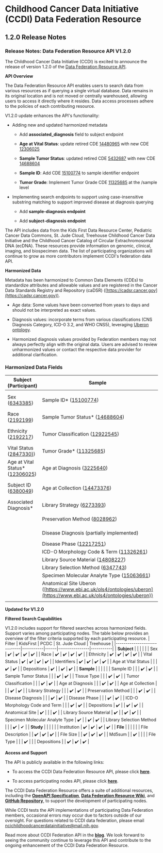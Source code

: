 # Childhood Cancer Data Initiative (CCDI) Data Federation Resource

## 1.2.0 Release Notes

### **Release Notes: Data Federation Resource API V1.2.0**

The Childhood Cancer Data Initiative (CCDI) is excited to announce the
release of version 1.2.0 of the [Data Federation Resource API](https://cbiit.github.io/ccdi-federation-api-aggregation).

**API Overview**

The Data Federation Resource API enables users to search data from
various resources as if querying a single virtual database. Data remains
in its original location and is not moved or centrally warehoused,
allowing users to access it directly where it resides. Data access
processes adhere to the policies of each contributing resource.

V1.2.0 update enhances the API's functionality:

- Adding new and updated harmonized metadata

  - Add **associated_diagnosis** field to subject endpoint

  - **Age at Vital Status**: update retired CDE
    [14480965](https://cadsr.cancer.gov/onedata/dmdirect/NIH/NCI/CO/CDEDD?filter=CDEDD.ITEM_ID=14480965%20and%20ver_nr=1)
    with new CDE
    [12306025](https://cadsr.cancer.gov/onedata/dmdirect/NIH/NCI/CO/CDEDD?filter=CDEDD.ITEM_ID=12306025%20and%20ver_nr=1)

  - **Sample Tumor Status**: updated retired CDE
    [5432687](https://cadsr.cancer.gov/onedata/dmdirect/NIH/NCI/CO/CDEDD?filter=CDEDD.ITEM_ID=5432687%20and%20ver_nr=2)
    with new CDE
    [14688604](https://cadsr.cancer.gov/onedata/dmdirect/NIH/NCI/CO/CDEDD?filter=CDEDD.ITEM_ID=14688604%20and%20ver_nr=1)

  - **Sample ID**: Add CDE
    [15100774](https://cadsr.cancer.gov/onedata/dmdirect/NIH/NCI/CO/CDEDD?filter=CDEDD.ITEM_ID=15100774%20and%20ver_nr=1)
    to sample identifier endpoint

  - **Tumor Grade**: Implement Tumor Grade CDE
    [11325685](https://cadsr.cancer.gov/onedata/dmdirect/NIH/NCI/CO/CDEDD?filter=CDEDD.ITEM_ID=11325685%20and%20ver_nr=2)
    at the /sample level

- Implementing search endpoints to support using case-insensitive
  substring matching to support improved disease at diagnosis querying

  - Add **sample-diagnosis endpoint**

  - Add **subject-diagnosis endpoint**

The API includes data from the Kids First Data Resource Center,
Pediatric Cancer Data Commons, St. Jude Cloud, Treehouse Childhood
Cancer Data Initiative and the Childhood Cancer Catalog of Circular
Extrachromosomal DNA (ecDNA). These resources provide information on
genomic, clinical, imaging, and biospecimen data. The list of
participating organizations will continue to grow as more contributors
implement CCDI's federation data API.

**Harmonized Data**

Metadata has been harmonized to Common Data Elements (CDEs) to
standardize attributes and allowable values and are registered in the
Cancer Data Standards Registry and Repository (caDSR)
([https://cadsr.cancer.gov](https://cadsr.cancer.gov)).

- Age data: Some values have been converted from years to days and
  should not be interpreted as exact values.

- Diagnosis values: incorporate terms from various classifications (CNS
  Diagnosis Category, ICD-0 3.2, and WHO CNS5), leveraging [Uberon
  ontology](<https://www.ebi.ac.uk/ols4/ontologies/uberon>).

- Harmonized diagnosis values provided by Federation members may not
  always perfectly align with the original data. Users are advised to
  review unharmonized values or contact the respective data provider for
  additional clarification.

### Harmonized Data Fields

| Subject (Participant)                                                                 | Sample                                                                                 | Study and File                                                                                 |
|--------------------------------------------------------------------------------------|----------------------------------------------------------------------------------------|------------------------------------------------------------------------------------------------|
|Sex ([6343385](https://cadsr.cancer.gov/onedata/dmdirect/NIH/NCI/CO/CDEDD?filter=CDEDD.ITEM_ID=6343385%20and%20ver_nr=1))                                     | Sample ID* ([15100774](https://cadsr.cancer.gov/onedata/dmdirect/NIH/NCI/CO/CDEDD?filter=CDEDD.ITEM_ID=15100774%20and%20ver_nr=1))                    | Study Short Title ([11459812](https://cadsr.cancer.gov/onedata/dmdirect/NIH/NCI/CO/CDEDD?filter=CDEDD.ITEM_ID=11459812%20and%20ver_nr=1))                     |
|Race ([2192199](https://cadsr.cancer.gov/onedata/dmdirect/NIH/NCI/CO/CDEDD?filter=CDEDD.ITEM_ID=2192199%20and%20ver_nr=1))                                    | Sample Tumor Status* ([14688604](https://cadsr.cancer.gov/onedata/dmdirect/NIH/NCI/CO/CDEDD?filter=CDEDD.ITEM_ID=14688604%20and%20ver_nr=1))          | Study Name ([11459810](https://cadsr.cancer.gov/onedata/dmdirect/NIH/NCI/CO/CDEDD?filter=CDEDD.ITEM_ID=11459810%20and%20ver_nr=1))                            |
|Ethnicity ([2192217](https://cadsr.cancer.gov/onedata/dmdirect/NIH/NCI/CO/CDEDD?filter=CDEDD.ITEM_ID=2192217%20and%20ver_nr=2))                               | Tumor Classification ([12922545](https://cadsr.cancer.gov/onedata/dmdirect/NIH/NCI/CO/CDEDD?filter=CDEDD.ITEM_ID=12922545%20and%20ver_nr=1))                     | dbGaP phs Accession ([11524544](https://cadsr.cancer.gov/onedata/dmdirect/NIH/NCI/CO/CDEDD?filter=CDEDD.ITEM_ID=11524544%20and%20ver_nr=1))                   |
|Vital Status ([2847330)](https://cadsr.cancer.gov/onedata/dmdirect/NIH/NCI/CO/CDEDD?filter=CDEDD.ITEM_ID=2847330%20and%20ver_nr=1))                           | Tumor Grade* ([11325685](https://teams.microsoft.com/l/message/19:meeting_OTNiZDUzYjctZDMyNy00NmY4LTlkMjMtMjFiZDVhOGNiODlm@thread.v2/1750966924389?context=%7B%22contextType%22%3A%22chat%22%7D))          | Institution ([12662779](https://cadsr.cancer.gov/onedata/dmdirect/NIH/NCI/CO/CDEDD?filter=CDEDD.ITEM_ID=12662779%20and%20ver_nr=1))                           |
|Age at Vital Status* ([12306025](https://cadsr.cancer.gov/onedata/dmdirect/NIH/NCI/CO/CDEDD?filter=CDEDD.ITEM_ID=14480965%20and%20ver_nr=1))                   | Age at Diagnosis ([3225640](https://cadsr.cancer.gov/onedata/dmdirect/NIH/NCI/CO/CDEDD?filter=CDEDD.ITEM_ID=3225640%20and%20ver_nr=2))                   | File Location (Link/Gateway) ([11556141](https://cadsr.cancer.gov/onedata/dmdirect/NIH/NCI/CO/CDEDD?filter=CDEDD.ITEM_ID=11556141%20and%20ver_nr=1))          |
|Subject ID ([6380049](https://cadsr.cancer.gov/onedata/dmdirect/NIH/NCI/CO/CDEDD?filter=CDEDD.ITEM_ID=6380049%20and%20ver_nr=1))                              | Age at Collection ([14473376](https://cadsr.cancer.gov/onedata/dmdirect/NIH/NCI/CO/CDEDD?filter=CDEDD.ITEM_ID=14473376%20and%20ver_nr=1))                 | File Description ([11280338](https://cadsr.cancer.gov/onedata/dmdirect/NIH/NCI/CO/CDEDD?filter=CDEDD.ITEM_ID=11280338%20and%20ver_nr=1))                      |
|Associated Diagnosis*                                                                 |Library Strategy ([6273393](https://cadsr.cancer.gov/onedata/dmdirect/NIH/NCI/CO/CDEDD?filter=CDEDD.ITEM_ID=6273393%20and%20ver_nr=1))           | File Size ([11479876](https://cadsr.cancer.gov/onedata/dmdirect/NIH/NCI/CO/CDEDD?filter=CDEDD.ITEM_ID=11479876%20and%20ver_nr=1))                             |
|                                                                                      |Preservation Method ([8028962](https://cadsr.cancer.gov/onedata/dmdirect/NIH/NCI/CO/CDEDD?filter=CDEDD.ITEM_ID=8028962%20and%20ver_nr=2))                   | Md5sum ([11556150](https://cadsr.cancer.gov/onedata/dmdirect/NIH/NCI/CO/CDEDD?filter=CDEDD.ITEM_ID=11556150%20and%20ver_nr=1))                                |
|                                                                                      |Disease Diagnosis (partially implemented)         | File Type ([11416926](https://cadsr-stage.cancer.gov/onedata/dmdirect/NIH/NCI/CO/CDEDD?filter=CDEDD.ITEM_ID=11416926%20and%20ver_nr=2))                             |
|                                                                                      |Disease Phase ([12217251](https://cadsr.cancer.gov/onedata/dmdirect/NIH/NCI/CO/CDEDD?filter=CDEDD.ITEM_ID=12217251%20and%20ver_nr=1))                                            |                                                                                                |
|                                                                                      |ICD-O Morphology Code & Term ([11326261](https://cadsr.cancer.gov/onedata/dmdirect/NIH/NCI/CO/CDEDD?filter=CDEDD.ITEM_ID=11326261%20and%20ver_nr=1))                  |                                                                                                |
|                                                                                      |Library Source Material ([14808227](https://cadsr.cancer.gov/onedata/dmdirect/NIH/NCI/CO/CDEDD?filter=CDEDD.ITEM_ID=14808227%20and%20ver_nr=1))  |                                                                                                |
|                                                                                      |Library Selection Method ([6347743](https://cadsr.cancer.gov/onedata/dmdirect/NIH/NCI/CO/CDEDD?filter=CDEDD.ITEM_ID=6347743%20and%20ver_nr=2))         |                                                                                                |
|                                                                                      |Specimen Molecular Analyte Type ([15063661](https://cadsr.cancer.gov/onedata/dmdirect/NIH/NCI/CO/CDEDD?filter=CDEDD.ITEM_ID=15063661%20and%20ver_nr=1))      |                                                                                                |
|                                                                                      |Anatomical Site Uberon ([https://www.ebi.ac.uk/ols4/ontologies/uberon](https://www.ebi.ac.uk/ols4/ontologies/uberon)) |                                                                                                |
|                                                                                      | |                                                                                                |

**Updated for V1.2.0**

**Filtered Search Capabilities**

V1.2.0 includes support for filtered searches across harmonized fields.
Support varies among participating nodes. The table below provides an
overview of the filter criteria supported by each participating
resource.
| Filter                      | KidsFirst | PCDC | St. Jude Cloud | Treehouse |
|-----------------------------|-----------|------|----------------|-----------|
| **Subject**                     |           |      |                |           |
| Sex                         | ✔️         | ✔️    | ✔️              | ✔️         |
| Race                        | ✔️         | ✔️    | ✔️              | ✔️         |
| Ethnicity                   | ✔️         | ✔️    | ✔️              | ✔️         |
| Vital Status                | ✔️         | ✔️    | ✔️              | ✔️         |
| Identifiers                 | ✔️         | ✔️    | ✔️              | ✔️         |
| Age at Vital Status         |            |      | ✔️              | ✔️         |
| Depositions                 | ✔️         |      | ✔️              | ✔️         |
| **Sample**                  |           |      |                |           |
| Sample ID                   |           |      | ✔️              | ✔️         |
| Sample Tumor Status         |           |      | ✔️              | ✔️         |
| Tissue Type                 |           |      | ✔️              | ✔️         |
| Tumor Classification        |           |      | ✔️              | ✔️         |
| Age at Diagnosis            |           |      | ✔️              | ✔️         |
| Age at Collection           |           |      | ✔️              | ✔️         |
| Library Strategy            |           |      | ✔️              | ✔️         |
| Preservation Method         |           |      | ✔️              | ✔️         |
| Disease Diagnosis           |           |      | ✔️              | ✔️         |
| Disease Phase               |           |      | ✔️              | ✔️         |
| ICD-O Morphology Code and Term |        |      | ✔️              | ✔️         |
| Depositions                 | ✔️         |      | ✔️              | ✔️         |
| Anatomical Site             | ✔️         |      |               | ✔️         |
| Library Source Material  | ✔️         |      | ✔️              | ✔️         |
| Specimen Molecular Analyte Type | ✔️         |      | ✔️              | ✔️         |
| Library Selection Method    |          |      | ✔️              | ✔         |
| **Study**                       |           |      |                |           |
| Institution                 | ✔️         | ✔️    | ✔️              | ✔️         |
| **File**                        |           |      |                |           |
| File Description            |           | ✔️    | ✔️              | ✔️         |
| File Size                   |           | ✔️    | ✔️              | ✔️         |
| Md5sum                      |           | ✔️    |                |           |
| File Type                   |           |      | ✔️              |           |
| Depositions                 |           | ✔️    | ✔️              | ✔️         |

**Access and Support**

The API is publicly available in the following links:

- To access the CCDI Data Federation Resource API, please
  click [**here**](https://cbiit.github.io/ccdi-federation-api-aggregation/).

- To access participating nodes API, please
  click [**here**](https://cbiit.github.io/ccdi-federation-api-spec).

The CCDI Data Federation Resource offers a suite of additional
resources, including the [**OpenAPI
Specification**](https://cbiit.github.io/ccdi-federation-api-aggregation/swagger-aggr.yml), [**Data
Federation Resource
Wiki**](https://github.com/CBIIT/ccdi-federation-api-spec/wiki),
and [**GitHub
Repository**](https://github.com/CBIIT/ccdi-federation-api), to support
the development of participating nodes.

While CCDI tests the API implementations of participating Data
Federation members, occasional errors may occur due to factors outside
of our oversight. For questions related to CCDI data federation, please
email <ncichildhoodcancerdatainitiative@mail.nih.gov>.

Read more about CCDI Federation API in
the [**blog**](https://cbiit.github.io/ccdi-federation-api/blog/09-25-2024-introducing-the-federation-api.html).
We look forward to seeing the community continue to leverage this API
and contribute to the ongoing enhancement of the CCDI Data Federation
Resource.
